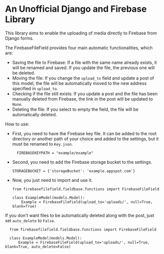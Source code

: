# An Unofficial Django and Firebase Library

This library aims to enable the uploading of media directly to Firebase from Django forms.

The FirebaseFileField provides four main automatic functionalities, which are:
* Saving the file to Firebase: If a file with the same name already exists, it will be renamed and saved. If you update the file, the previous one will be deleted.
* Moving the file: If you change the `upload_to` field and update a post of this model, the file will be automatically moved to the new address specified in `upload_to`.
* Checking if the file still exists: If you update a post and the file has been manually deleted from Firebase, the link in the post will be updated to `None`.
* Deleting the file: If you select to empty the field, the file will be automatically deleted.

How to use:
* First, you need to have the Firebase key file. It can be added to the root directory or another path of your choice and added to the settings, but it must be renamed to `Key.json`.

        FIREBASEKEYPATH = "example/example"

* Second, you need to add the Firebase storage bucket to the settings.

      STORAGEBUCKET = {'storageBucket': 'example.appspot.com'}

* Now, you just need to import and use it.

      from firebasefilefield.fieldbase.functions import FirebaseFileField
      
      class ExampleModel(models.Model):
          Example = FirebaseFileField(upload_to='uploads/', null=True, blank=True)

If you don't want files to be automatically deleted along with the post, just set `auto_delete` to `False`.

      from firebasefilefield.fieldbase.functions import FirebaseFileField
      
      class ExampleModel(models.Model):
          Example = FirebaseFileField(upload_to='uploads/', null=True, blank=True, auto_delete=False)